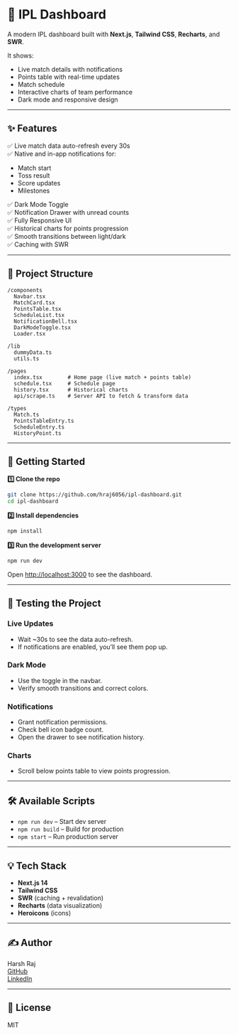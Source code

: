 # 🏏 IPL Dashboard

A modern IPL dashboard built with **Next.js**, **Tailwind CSS**, **Recharts**, and **SWR**.

It shows:

- Live match details with notifications
- Points table with real-time updates
- Match schedule
- Interactive charts of team performance
- Dark mode and responsive design

---

## ✨ Features

✅ Live match data auto-refresh every 30s  
✅ Native and in-app notifications for:

- Match start
- Toss result
- Score updates
- Milestones

✅ Dark Mode Toggle  
✅ Notification Drawer with unread counts  
✅ Fully Responsive UI  
✅ Historical charts for points progression  
✅ Smooth transitions between light/dark  
✅ Caching with SWR

---

## 📂 Project Structure

```
/components
  Navbar.tsx
  MatchCard.tsx
  PointsTable.tsx
  ScheduleList.tsx
  NotificationBell.tsx
  DarkModeToggle.tsx
  Loader.tsx

/lib
  dummyData.ts
  utils.ts

/pages
  index.tsx        # Home page (live match + points table)
  schedule.tsx     # Schedule page
  history.tsx      # Historical charts
  api/scrape.ts    # Server API to fetch & transform data

/types
  Match.ts
  PointsTableEntry.ts
  ScheduleEntry.ts
  HistoryPoint.ts
```

---

## 🚀 Getting Started

**1️⃣ Clone the repo**

```bash
git clone https://github.com/hraj6056/ipl-dashboard.git
cd ipl-dashboard
```

**2️⃣ Install dependencies**

```bash
npm install
```

**3️⃣ Run the development server**

```bash
npm run dev
```

Open [http://localhost:3000](http://localhost:3000) to see the dashboard.

---

## 🧪 Testing the Project

### Live Updates

- Wait ~30s to see the data auto-refresh.
- If notifications are enabled, you’ll see them pop up.

### Dark Mode

- Use the toggle in the navbar.
- Verify smooth transitions and correct colors.

### Notifications

- Grant notification permissions.
- Check bell icon badge count.
- Open the drawer to see notification history.

### Charts

- Scroll below points table to view points progression.

---

## 🛠️ Available Scripts

- `npm run dev` – Start dev server
- `npm run build` – Build for production
- `npm start` – Run production server

---

## 💡 Tech Stack

- **Next.js 14**
- **Tailwind CSS**
- **SWR** (caching + revalidation)
- **Recharts** (data visualization)
- **Heroicons** (icons)

---

## ✍️ Author

Harsh Raj  
[GitHub](https://github.com/hraj6056/)  
[LinkedIn](https://www.linkedin.com/in/harsh-raj-nitp/)

---

## 📃 License

MIT
